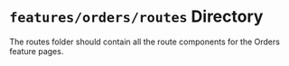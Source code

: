 # `features/orders/routes` Directory

The routes folder should contain all the route components for the Orders feature pages.
